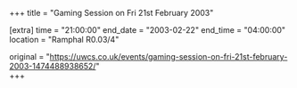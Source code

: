 +++
title = "Gaming Session on Fri 21st February 2003"

[extra]
time = "21:00:00"
end_date = "2003-02-22"
end_time = "04:00:00"
location = "Ramphal R0.03/4"

original = "https://uwcs.co.uk/events/gaming-session-on-fri-21st-february-2003-1474488938652/"    
+++



